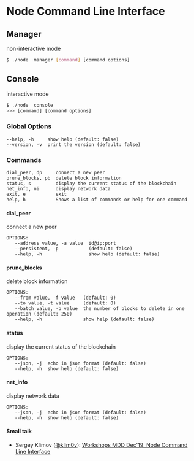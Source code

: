 # Node Command Line Interface

## Manager

non-interactive mode

```sh
$ ./node  manager [command] [command options]
```

## Console

interactive mode

```sh
$ ./node  console
>>> [command] [command options]
```

### Global Options

```text
--help, -h     show help (default: false)
--version, -v  print the version (default: false)
```

### Commands

```text
dial_peer, dp     connect a new peer
prune_blocks, pb  delete block information
status, s         display the current status of the blockchain
net_info, ni      display network data
exit, e           exit
help, h           Shows a list of commands or help for one command
```

#### dial_peer

connect a new peer

```text
OPTIONS:
   --address value, -a value  id@ip:port
   --persistent, -p           (default: false)
   --help, -h                 show help (default: false)
```

#### prune_blocks

delete block information

```text
OPTIONS:
   --from value, -f value   (default: 0)
   --to value, -t value     (default: 0)
   --batch value, -b value  the number of blocks to delete in one operation (default: 250)
   --help, -h               show help (default: false)
```

#### status

display the current status of the blockchain

```text
OPTIONS:
   --json, -j  echo in json format (default: false)
   --help, -h  show help (default: false)
```

#### net_info

display network data

````text
OPTIONS:
   --json, -j  echo in json format (default: false)
   --help, -h  show help (default: false)
````

#### Small talk

- Sergey
  Klimov ([@klim0v](https://github.com/klim0v)): [Workshops MDD Dec'19: Node Command Line Interface](http://minter.link/p3)
